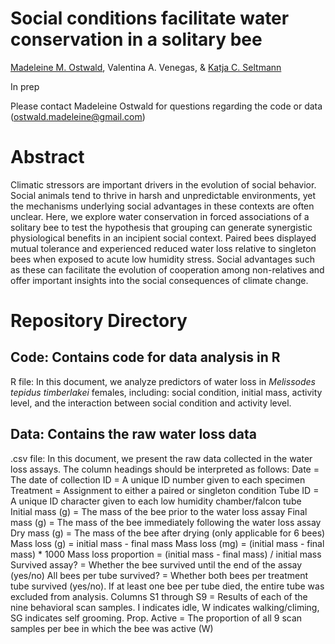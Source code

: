 # Social conditions facilitate water conservation in a solitary bee
[Madeleine M. Ostwald](https://orcid.org/0000-0002-9869-8835), Valentina A. Venegas, & [Katja C. Seltmann](https://orcid.org/0000-0001-5354-6048)

In prep

Please contact Madeleine Ostwald for questions regarding the code or data (ostwald.madeleine@gmail.com)

# Abstract
Climatic stressors are important drivers in the evolution of social behavior. Social animals tend to thrive in harsh and unpredictable environments, yet the mechanisms underlying social advantages in these contexts are often unclear. Here, we explore water conservation in forced associations of a solitary bee to test the hypothesis that grouping can generate synergistic physiological benefits in an incipient social context. Paired bees displayed mutual tolerance and experienced reduced water loss relative to singleton bees when exposed to acute low humidity stress. Social advantages such as these can facilitate the evolution of cooperation among non-relatives and offer important insights into the social consequences of climate change.

# Repository Directory
## Code: Contains code for data analysis in R
R file: In this document, we analyze predictors of water loss in _Melissodes tepidus timberlakei_ females, including: social condition, initial mass, activity level, and the interaction between social condition and activity level.

## Data: Contains the raw water loss data
.csv file: In this document, we present the raw data collected in the water loss assays. The column headings should be interpreted as follows:
Date = The date of collection
ID = A unique ID number given to each specimen
Treatment = Assignment to either a paired or singleton condition
Tube ID = A unique ID character given to each low humidity chamber/falcon tube
Initial mass (g) = The mass of the bee prior to the water loss assay
Final mass (g) = The mass of the bee immediately following the water loss assay
Dry mass (g) = The mass of the bee after drying (only applicable for 6 bees)
Mass loss (g) = initial mass - final mass
Mass loss (mg) = (initial mass - final mass) * 1000
Mass loss proportion = (initial mass - final mass) / initial mass
Survived assay? = Whether the bee survived until the end of the assay (yes/no)
All bees per tube survived? = Whether both bees per treatment tube survived (yes/no). If at least one bee per tube died, the entire tube was excluded from analysis.
Columns S1 through S9 = Results of each of the nine behavioral scan samples. I indicates idle, W indicates walking/climing, SG indicates self grooming.
Prop. Active = The proportion of all 9 scan samples per bee in which the bee was active (W)
